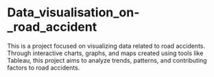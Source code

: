 # Data_visualisation_on-_road_accident
This is a project focused on visualizing data related to road accidents. Through interactive charts, graphs, and maps created using tools like Tableau, this project aims to analyze trends, patterns, and contributing factors to road accidents.

